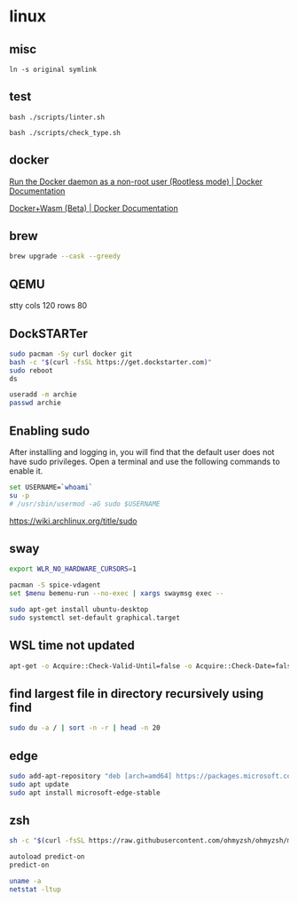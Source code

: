 # linux

## misc
```shell
ln -s original symlink
```

## test

```shell
bash ./scripts/linter.sh

bash ./scripts/check_type.sh
```

## docker

[Run the Docker daemon as a non-root user (Rootless mode) | Docker Documentation](https://docs.docker.com/engine/security/rootless/)

[Docker+Wasm (Beta) | Docker Documentation](https://docs.docker.com/desktop/wasm/)

## brew
```sh
brew upgrade --cask --greedy
```

## QEMU
stty cols 120 rows 80

## DockSTARTer
```sh
sudo pacman -Sy curl docker git
bash -c "$(curl -fsSL https://get.dockstarter.com)"
sudo reboot
ds
```

```sh
useradd -m archie
passwd archie
```

## Enabling sudo
After installing and logging in, you will find that the default user does not have sudo privileges. Open a terminal and use the following commands to enable it.

```sh
set USERNAME=`whoami`
su -p
# /usr/sbin/usermod -aG sudo $USERNAME
```

https://wiki.archlinux.org/title/sudo
## sway

```sh
export WLR_NO_HARDWARE_CURSORS=1

pacman -S spice-vdagent
set $menu bemenu-run --no-exec | xargs swaymsg exec --
```


```sh
sudo apt-get install ubuntu-desktop
sudo systemctl set-default graphical.target
```

## WSL time not updated
```sh
apt-get -o Acquire::Check-Valid-Until=false -o Acquire::Check-Date=false update
```

## find largest file in directory recursively using find
```sh
sudo du -a / | sort -n -r | head -n 20
```

## edge

```sh
sudo add-apt-repository "deb [arch=amd64] https://packages.microsoft.com/repos/edge stable main"
sudo apt update
sudo apt install microsoft-edge-stable
```

## zsh

```sh
sh -c "$(curl -fsSL https://raw.githubusercontent.com/ohmyzsh/ohmyzsh/master/tools/install.sh)"

autoload predict-on
predict-on

```


```sh
uname -a
netstat -ltup
```